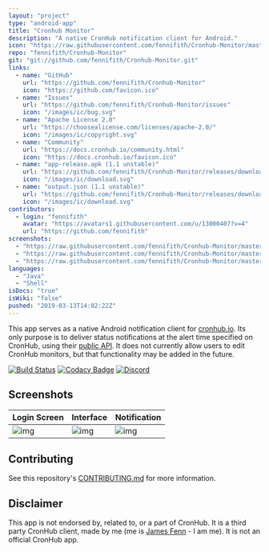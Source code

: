 ```yaml
---
layout: "project"
type: "android-app"
title: "Cronhub Monitor"
description: "A native CronHub notification client for Android."
icon: "https://raw.githubusercontent.com/fennifith/Cronhub-Monitor/master/app/src/main/ic_launcher-web.png"
repo: "fennifith/Cronhub-Monitor"
git: "git://github.com/fennifith/Cronhub-Monitor.git"
links: 
  - name: "GitHub"
    url: "https://github.com/fennifith/Cronhub-Monitor"
    icon: "https://github.com/favicon.ico"
  - name: "Issues"
    url: "https://github.com/fennifith/Cronhub-Monitor/issues"
    icon: "/images/ic/bug.svg"
  - name: "Apache License 2.0"
    url: "https://choosealicense.com/licenses/apache-2.0/"
    icon: "/images/ic/copyright.svg"
  - name: "Community"
    url: "https://docs.cronhub.io/community.html"
    icon: "https://docs.cronhub.io/favicon.ico"
  - name: "app-release.apk (1.1 unstable)"
    url: "https://github.com/fennifith/Cronhub-Monitor/releases/download/1.1/app-release.apk"
    icon: "/images/ic/download.svg"
  - name: "output.json (1.1 unstable)"
    url: "https://github.com/fennifith/Cronhub-Monitor/releases/download/1.1/output.json"
    icon: "/images/ic/download.svg"
contributors: 
  - login: "fennifith"
    avatar: "https://avatars1.githubusercontent.com/u/13000407?v=4"
    url: "https://github.com/fennifith"
screenshots: 
  - "https://raw.githubusercontent.com/fennifith/Cronhub-Monitor/master/.github/images/login.png"
  - "https://raw.githubusercontent.com/fennifith/Cronhub-Monitor/master/.github/images/interface.png"
  - "https://raw.githubusercontent.com/fennifith/Cronhub-Monitor/master/.github/images/notification.png"
languages: 
  - "Java"
  - "Shell"
isDocs: "true"
isWiki: "false"
pushed: "2019-03-13T14:02:22Z"
---
```


This app serves as a native Android notification client for [cronhub.io](https://cronhub.io/). Its only purpose is to deliver status notifications at the alert time specified on CronHub, using their [public API](https://docs.cronhub.io/public-api.html). It does not currently allow users to edit CronHub monitors, but that functionality may be added in the future.

[![Build Status](https://travis-ci.com/fennifith/Cronhub-Monitor.svg?branch=master)](https://travis-ci.com/fennifith/Cronhub-Monitor)
[![Codacy Badge](https://api.codacy.com/project/badge/Grade/e6685a052a6d4f0681fb7b64f1e26aa2)](https://www.codacy.com/app/fennifith/Cronhub-Monitor)
[![Discord](https://img.shields.io/discord/514625116706177035.svg?logo=discord&colorB=7289da)](https://discord.gg/VgJwGua)

## Screenshots

| Login Screen | Interface | Notification |
|--------------|-----------|--------------|
| ![img](https://github.com/fennifith/Cronhub-Monitor/blob/master/./.github/images/login.png?raw=true) | ![img](https://github.com/fennifith/Cronhub-Monitor/blob/master/./.github/images/interface.png?raw=true) | ![img](https://github.com/fennifith/Cronhub-Monitor/blob/master/./.github/images/notification.png?raw=true) |

## Contributing

See this repository's [CONTRIBUTING.md](https://github.com/fennifith/Cronhub-Monitor/blob/master/./.github/CONTRIBUTING.md) for more information.

## Disclaimer

This app is not endorsed by, related to, or a part of CronHub. It is a third party CronHub client, made by me (me is [James Fenn](https://jfenn.me/) - I am me). It is not an official CronHub app.
